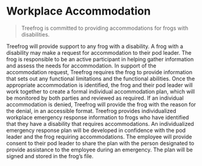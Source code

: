 # Workplace Accommodation

> Treefrog is committed to providing accommodations for frogs with disabilities.

Treefrog will provide support to any frog with a disability. A frog with a disability may make a request for accommodation to their pod leader. The frog is responsible to be an active participant in helping gather information and assess the needs for accommodation. In support of the accommodation request, Treefrog requires the frog to provide information that sets out any functional limitations and the functional abilities. Once the appropriate accommodation is identified, the frog and their pod leader will work together to create a formal individual accommodation plan, which will be monitored by both parties and reviewed as required. If an individual accommodation is denied, Treefrog will provide the frog with the reason for the denial, in an accessible format. Treefrog provides individualized workplace emergency response information to frogs who have identified that they have a disability that requires accommodations. An individualized emergency response plan will be developed in confidence with the pod leader and the frog requiring accommodations. The employee will provide consent to their pod leader to share the plan with the person designated to provide assistance to the employee during an emergency. The plan will be signed and stored in the frog’s file.
